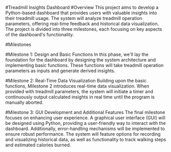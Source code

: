 #Treadmill Insights Dashboard
#Overview
This project aims to develop a Python-based dashboard that provides users with valuable insights into their treadmill usage. The system will analyze treadmill operation parameters, offering real-time feedback and historical data visualization. The project is divided into three milestones, each focusing on key aspects of the dashboard's functionality.

#Milestones

#Milestone 1: Design and Basic Functions
In this phase, we'll lay the foundation for the dashboard by designing the system architecture and implementing basic functions. These functions will take treadmill operation parameters as inputs and generate derived insights.

#Milestone 2: Real-Time Data Visualization
Building upon the basic functions, Milestone 2 introduces real-time data visualization. When provided with treadmill parameters, the system will initiate a timer and continuously output calculated insights in real time until the program is manually aborted.

#Milestone 3: GUI Development and Additional Features
The final milestone focuses on enhancing user experience. A graphical user interface (GUI) will be designed using Python, providing a user-friendly way to interact with the dashboard. Additionally, error-handling mechanisms will be implemented to ensure robust performance. The system will feature options for recording and visualizing historical data, as well as functionality to track walking steps and estimated calories burned.

